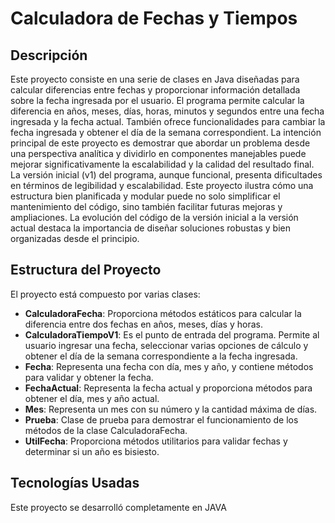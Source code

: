 # Calculadora de Fechas y Tiempos

## Descripción

Este proyecto consiste en una serie de clases en Java diseñadas para calcular diferencias entre fechas y proporcionar información detallada sobre la fecha ingresada por el usuario. El programa permite calcular la diferencia en años, meses, días, horas, minutos y segundos entre una fecha ingresada y la fecha actual. También ofrece funcionalidades para cambiar la fecha ingresada y obtener el día de la semana correspondient.
La intención principal de este proyecto es demostrar que abordar un problema desde una perspectiva analítica y dividirlo en componentes manejables puede mejorar significativamente la escalabilidad y la calidad del resultado final. La versión inicial (v1) del programa, aunque funcional, presenta dificultades en términos de legibilidad y escalabilidad. Este proyecto ilustra cómo una estructura bien planificada y modular puede no solo simplificar el mantenimiento del código, sino también facilitar futuras mejoras y ampliaciones. La evolución del código de la versión inicial a la versión actual destaca la importancia de diseñar soluciones robustas y bien organizadas desde el principio.

## Estructura del Proyecto

El proyecto está compuesto por varias clases:

- **CalculadoraFecha**: Proporciona métodos estáticos para calcular la diferencia entre dos fechas en años, meses, días y horas.
- **CalculadoraTiempoV1**: Es el punto de entrada del programa. Permite al usuario ingresar una fecha, seleccionar varias opciones de cálculo y obtener el día de la semana correspondiente a la fecha ingresada.
- **Fecha**: Representa una fecha con día, mes y año, y contiene métodos para validar y obtener la fecha.
- **FechaActual**: Representa la fecha actual y proporciona métodos para obtener el día, mes y año actual.
- **Mes**: Representa un mes con su número y la cantidad máxima de días.
- **Prueba**: Clase de prueba para demostrar el funcionamiento de los métodos de la clase CalculadoraFecha.
- **UtilFecha**: Proporciona métodos utilitarios para validar fechas y determinar si un año es bisiesto.

## Tecnologías Usadas

Este proyecto se desarrolló completamente en JAVA
